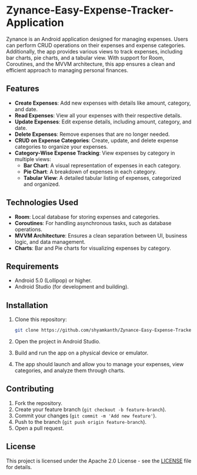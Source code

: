# Zynance-Easy-Expense-Tracker-Application

Zynance is an Android application designed for managing expenses. Users can perform CRUD operations on their expenses and expense categories. Additionally, the app provides various views to track expenses, including bar charts, pie charts, and a tabular view. With support for Room, Coroutines, and the MVVM architecture, this app ensures a clean and efficient approach to managing personal finances.

## Features

- **Create Expenses**: Add new expenses with details like amount, category, and date.
- **Read Expenses**: View all your expenses with their respective details.
- **Update Expenses**: Edit expense details, including amount, category, and date.
- **Delete Expenses**: Remove expenses that are no longer needed.
- **CRUD on Expense Categories**: Create, update, and delete expense categories to organize your expenses.
- **Category-Wise Expense Tracking**: View expenses by category in multiple views:
  - **Bar Chart**: A visual representation of expenses in each category.
  - **Pie Chart**: A breakdown of expenses in each category.
  - **Tabular View**: A detailed tabular listing of expenses, categorized and organized.
  
## Technologies Used

- **Room**: Local database for storing expenses and categories.
- **Coroutines**: For handling asynchronous tasks, such as database operations.
- **MVVM Architecture**: Ensures a clean separation between UI, business logic, and data management.
- **Charts**: Bar and Pie charts for visualizing expenses by category.

## Requirements

- Android 5.0 (Lollipop) or higher.
- Android Studio (for development and building).

## Installation

1. Clone this repository:
    ```bash
    git clone https://github.com/shyamkanth/Zynance-Easy-Expense-Tracker-Application.git
    ```

2. Open the project in Android Studio.

3. Build and run the app on a physical device or emulator.

4. The app should launch and allow you to manage your expenses, view categories, and analyze them through charts.

## Contributing

1. Fork the repository.
2. Create your feature branch (`git checkout -b feature-branch`).
3. Commit your changes (`git commit -m 'Add new feature'`).
4. Push to the branch (`git push origin feature-branch`).
5. Open a pull request.

## License

This project is licensed under the Apache 2.0 License - see the [LICENSE](LICENSE) file for details.
